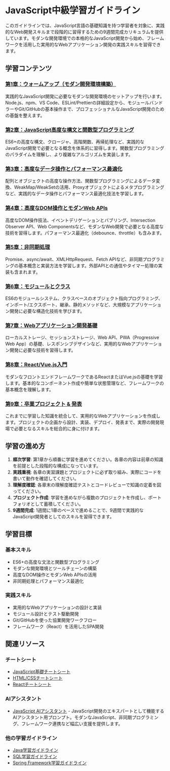 # JavaScript中級学習ガイドライン

このガイドラインでは、JavaScript言語の基礎知識を持つ学習者を対象に、実践的なWeb開発スキルまで段階的に習得するための9週間完成カリキュラムを提供しています。モダンな開発環境での本格的なJavaScript開発から始め、フレームワークを活用した実用的なWebアプリケーション開発の実践スキルを習得できます。

## 学習コンテンツ

### [第1章：ウォームアップ（モダン開発環境構築）](https://fcircle-biz.github.io/tech_docs/guide/javascript-ecosystem/javascript-intermediate/javascript_chapter1.html)
実践的なJavaScript開発に必要なモダンな開発環境のセットアップを行います。Node.js、npm、VS Code、ESLint/Prettierの詳細設定から、モジュールバンドラーやGit/GitHubの基本操作まで、プロフェッショナルなJavaScript開発のための基盤を整えます。

### [第2章：JavaScript高度な構文と関数型プログラミング](https://fcircle-biz.github.io/tech_docs/guide/javascript-ecosystem/javascript-intermediate/javascript_chapter2.html)
ES6+の高度な構文、クロージャ、高階関数、再帰処理など、実践的なJavaScript開発で必要となる概念を体系的に習得します。関数型プログラミングのパラダイムを理解し、より複雑なアルゴリズムを実装します。

### [第3章：高度なデータ操作とパフォーマンス最適化](https://fcircle-biz.github.io/tech_docs/guide/javascript-ecosystem/javascript-intermediate/javascript_chapter3.html)
配列とオブジェクトの高度な操作方法、関数型プログラミングによるデータ変換、WeakMap/WeakSetの活用、Proxyオブジェクトによるメタプログラミングなど、実践的なデータ操作とパフォーマンス最適化技法を学習します。

### [第4章：高度なDOM操作とモダンWeb APIs](https://fcircle-biz.github.io/tech_docs/guide/javascript-ecosystem/javascript-intermediate/javascript_chapter4.html)
高度なDOM操作技法、イベントデリゲーションとバブリング、Intersection Observer API、Web Componentsなど、モダンなWeb開発で必要となる高度な技術を習得します。パフォーマンス最適化（debounce、throttle）も含みます。

### [第5章：非同期処理](https://fcircle-biz.github.io/tech_docs/guide/javascript-ecosystem/javascript-intermediate/javascript_chapter5.html)
Promise、async/await、XMLHttpRequest、Fetch APIなど、非同期プログラミングの基本概念と実装方法を学習します。外部APIとの通信やタイマー処理の実装も含まれます。

### [第6章：モジュールとクラス](https://fcircle-biz.github.io/tech_docs/guide/javascript-ecosystem/javascript-intermediate/javascript_chapter6.html)
ES6のモジュールシステム、クラスベースのオブジェクト指向プログラミング、インポート/エクスポート、継承、静的メソッドなど、大規模なアプリケーション開発に必要な構造化技術を学びます。

### [第7章：Webアプリケーション開発基礎](https://fcircle-biz.github.io/tech_docs/guide/javascript-ecosystem/javascript-intermediate/javascript_chapter7.html)
ローカルストレージ、セッションストレージ、Web API、PWA（Progressive Web App）の基礎、レスポンシブデザインなど、実用的なWebアプリケーション開発に必要な技術を習得します。

### [第8章：React/Vue.js入門](https://fcircle-biz.github.io/tech_docs/guide/javascript-ecosystem/javascript-intermediate/javascript_chapter8.html)
モダンなフロントエンドフレームワークであるReactまたはVue.jsの基礎を学習します。基本的なコンポーネント作成や簡単な状態管理など、フレームワークの基本概念を理解します。

### [第9章：卒業プロジェクト & 発表](https://fcircle-biz.github.io/tech_docs/guide/javascript-ecosystem/javascript-intermediate/javascript_chapter9.html)
これまでに学習した知識を統合して、実用的なWebアプリケーションを作成します。プロジェクトの企画から設計、実装、デプロイ、発表まで、実際の開発現場で必要となるスキルを総合的に身に付けます。

## 学習の進め方

1. **順次学習**: 第1章から順番に学習を進めてください。各章の内容は前章の知識を前提とした段階的な構成になっています。
2. **実践重視**: 各章の実習課題とプロジェクトに必ず取り組み、実際にコードを書いて動作を確認してください。
3. **理解度確認**: 各章末の理解度確認テストとコードレビューで知識の定着を図ってください。
4. **プロジェクト作成**: 学習を進めながら複数のプロジェクトを作成し、ポートフォリオとして蓄積してください。
5. **9週間完成**: 1週間に1章のペースで進めることで、9週間で実践的なJavaScript開発者としてのスキルを習得できます。

## 学習目標

### 基本スキル
- ES6+の高度な文法と関数型プログラミング
- モダンな開発環境とツールチェーンの構築
- 高度なDOM操作とモダンWeb APIsの活用
- 非同期処理とパフォーマンス最適化

### 実践スキル
- 実用的なWebアプリケーションの設計と実装
- モジュール設計とテスト駆動開発
- Git/GitHubを使った協業開発ワークフロー
- フレームワーク（React）を活用したSPA開発

## 関連リソース

### チートシート
- [JavaScript基礎チートシート](https://fcircle-biz.github.io/tech_docs/cheatsheet/fundamentals/js-cheatsheet.html)
- [HTML/CSSチートシート](https://fcircle-biz.github.io/tech_docs/cheatsheet/fundamentals/html-css-cheatsheet.html)
- [Reactチートシート](https://fcircle-biz.github.io/tech_docs/cheatsheet/applied/react-cheatsheet.html)

### AIアシスタント
- [JavaScript AIアシスタント](https://fcircle-biz.github.io/tech_docs/prompt/js-assistant-prompt.html) - JavaScript開発のエキスパートとして機能するAIアシスタント用プロンプト。モダンなJavaScript、非同期プログラミング、フレームワーク連携など幅広い支援を提供します。

### 他の学習ガイドライン
- [Java学習ガイドライン](../java-ecosystem/java/README.md)
- [SQL学習ガイドライン](../database/sql/README.md)
- [Spring Framework学習ガイドライン](../java-ecosystem/spring/README.md)